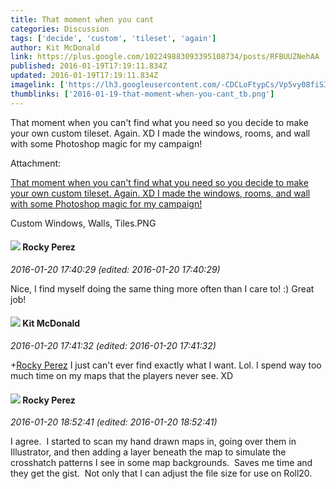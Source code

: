 ```yaml
---
title: That moment when you cant
categories: Discussion
tags: ['decide', 'custom', 'tileset', 'again']
author: Kit McDonald
link: https://plus.google.com/102249883093395108734/posts/RFBUUZNehAA
published: 2016-01-19T17:19:11.834Z
updated: 2016-01-19T17:19:11.834Z
imagelink: ['https://lh3.googleusercontent.com/-CDCLoFtypCs/Vp5vy08fiSI/AAAAAAAAH6M/iu--4rVEqTk/w627-h334/Custom%2BWindows%252C%2BWalls%252C%2BTiles.PNG']
thumblinks: ['2016-01-19-that-moment-when-you-cant_tb.png']
---
```


That moment when you can&#39;t find what you need so you decide to make your own custom tileset. Again. XD I made the windows, rooms, and wall with some Photoshop magic for my campaign!


Attachment:

<a href='https://plus.google.com/photos/102249883093395108734/albums/6241549051495007889/6241549052578597154?sqi=100084733231320276299&sqsi=495ab0e7-7352-40c7-9718-677d19c9273e'>That moment when you can't find what you need so you decide to make your own custom tileset. Again. XD I made the windows, rooms, and wall with some Photoshop magic for my campaign!</a>


Custom Windows, Walls, Tiles.PNG
<div id='comment z125z11ipurmv3ygk04cjrghekzfurdzcig'>
  <h4><img src='{{site.baseurl}}//images/avatars/116647416862727319763_photo.jpg'> Rocky Perez</h4>
      <p><cite>2016-01-20 17:40:29 (edited: 2016-01-20 17:40:29)</cite></p>
        <p>Nice, I find myself doing the same thing more often than I care to! :) Great job!</p>
</div>
        

<div id='comment z125z11ipurmv3ygk04cjrghekzfurdzcig'>
  <h4><img src='{{site.baseurl}}//images/avatars/102249883093395108734_photo.jpg'> Kit McDonald</h4>
      <p><cite>2016-01-20 17:41:32 (edited: 2016-01-20 17:41:32)</cite></p>
        <p><span class="proflinkWrapper"><span class="proflinkPrefix">+</span><a class="proflink" href="https://plus.google.com/116647416862727319763" oid="116647416862727319763">Rocky Perez</a></span> I just can&#39;t ever find exactly what I want. Lol. I spend way too much time on my maps that the players never see. XD</p>
</div>
        

<div id='comment z125z11ipurmv3ygk04cjrghekzfurdzcig'>
  <h4><img src='{{site.baseurl}}//images/avatars/116647416862727319763_photo.jpg'> Rocky Perez</h4>
      <p><cite>2016-01-20 18:52:41 (edited: 2016-01-20 18:52:41)</cite></p>
        <p>I agree.  I started to scan my hand drawn maps in, going over them in Illustrator, and then adding a layer beneath the map to simulate the crosshatch patterns I see in some map backgrounds.  Saves me time and they get the gist.  Not only that I can adjust the file size for use on Roll20.</p>
</div>
        